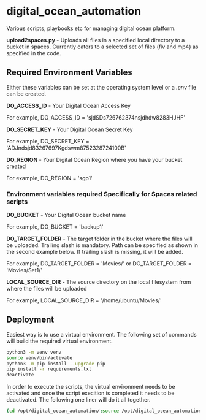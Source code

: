 # digital_ocean_automation

Various scripts, playbooks etc for managing digital ocean platform.

**upload2spaces.py** - Uploads all files in a specified local directory to a bucket in spaces. Currently caters to a selected set of files (flv and mp4) as specified in the code.

## Required Environment Variables

Either these variables can be set at the operating system level or a _.env_ file can be created.

**DO_ACCESS_ID** - Your Digital Ocean Access Key

For example,
DO_ACCESS_ID = 'sjdSDs726762374nsjdhdw8283HJHF'

**DO_SECRET_KEY** - Your Digital Ocean Secret Key

For example,
DO_SECRET_KEY = 'ADJndsjd83267697Kgdswm8752328724100B'

**DO_REGION** - Your Digital Ocean Region where you have your bucket created

For example,
DO_REGION = 'sgp1'

### Environment variables required Specifically for Spaces related scripts

**DO_BUCKET** - Your Digital Ocean bucket name

For example,
DO_BUCKET = 'backup1'

**DO_TARGET_FOLDER** - The target folder in the bucket where the files will be uploaded. Trailing slash is mandatory. Path can be specified as shown in the second example below. If trailing slash is missing, it will be added.

For example,
DO_TARGET_FOLDER = 'Movies/'
or
DO_TARGET_FOLDER = 'Movies/Set1/'

**LOCAL_SOURCE_DIR** - The source directory on the local filesystem from where the files will be uploaded

For example,
LOCAL_SOURCE_DIR = '/home/ubuntu/Movies/'

## Deployment

Easiest way is to use a virtual environment. The following set of commands will build the required virtual environment.

```bash
python3 -m venv venv
source venv/bin/activate
python3 -m pip install --upgrade pip
pip install -r requirements.txt
deactivate
```

In order to execute the scripts, the virtual environment needs to be activated and once the script execition is completed it needs to be deactivated. The following one liner will do it all together.

```bash
(cd /opt/digital_ocean_automation/;source /opt/digital_ocean_automation/venv/bin/activate && /opt/digital_ocean_automation/venv/bin/python3 /opt/digital_ocean_automation/upload2spaces.py;deactivate)
```
